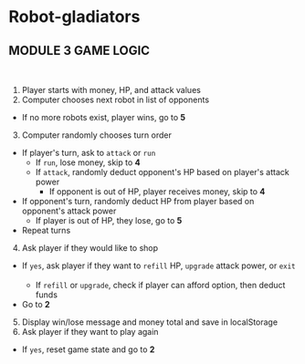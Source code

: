 # Robot-gladiators

## MODULE 3 GAME LOGIC
​
1. Player starts with money, HP, and attack values
​
2. Computer chooses next robot in list of opponents
​
  * If no more robots exist, player wins, go to **5**
​
3. Computer randomly chooses turn order
​
  * If player's turn, ask to `attack` or `run`
​
    * If `run`, lose money, skip to **4**
​
    * If `attack`, randomly deduct opponent's HP based on player's attack power
​
      * If opponent is out of HP, player receives money, skip to **4**
​
  * If opponent's turn, randomly deduct HP from player based on opponent's attack power
​
    * If player is out of HP, they lose, go to **5**
​
  * Repeat turns
​
4. Ask player if they would like to shop
​
  * If `yes`, ask player if they want to `refill` HP, `upgrade` attack power, or `exit`
​
    * If `refill` or `upgrade`, check if player can afford option, then deduct funds
​
  * Go to **2**
​
5. Display win/lose message and money total and save in localStorage
​
6. Ask player if they want to play again
​
  * If `yes`, reset game state and go to **2**
